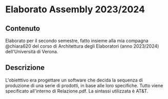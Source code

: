 # Elaborato Assembly 2023/2024

## Contenuto
Elaborato per il secondo semestre, fatto insieme alla mia compagna @chiara620 del corso di Architettura degli Elaboratori (anno 2023/2024) dell'Università di Verona.

## Descrizione
L'obietttivo era progettare un software che decida la sequenza di produzione di una serie di prodotti, in base alle loro specifiche. Tutto viene specificato all'interno di Relazione.pdf. La sintassi utilizzata è AT&T. 
